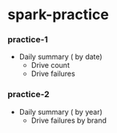# spark-practice

### practice-1
- Daily summary ( by date)
    - Drive count 
    - Drive failures

### practice-2
- Daily summary ( by year)
    - Drive failures by brand
